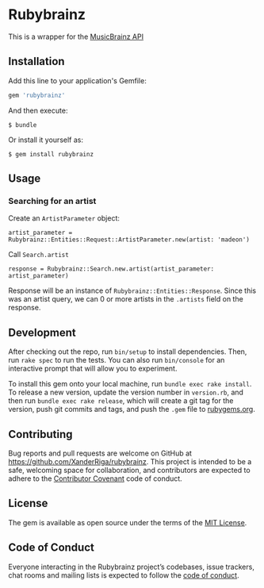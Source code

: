 # Rubybrainz

This is a wrapper for the [MusicBrainz API](https://musicbrainz.org/doc/MusicBrainz_API)

## Installation

Add this line to your application's Gemfile:

```ruby
gem 'rubybrainz'
```

And then execute:

    $ bundle

Or install it yourself as:

    $ gem install rubybrainz

## Usage
### Searching for an artist
Create an `ArtistParameter` object:

```
artist_parameter = Rubybrainz::Entities::Request::ArtistParameter.new(artist: 'madeon')
```

Call `Search.artist`

```
response = Rubybrainz::Search.new.artist(artist_parameter: artist_parameter)
```

Response will be an instance of `Rubybrainz::Entities::Response`. Since this was an artist query, 
we can 0 or more artists in the `.artists` field on the response.


## Development

After checking out the repo, run `bin/setup` to install dependencies. Then, run `rake spec` to run the tests. You can also run `bin/console` for an interactive prompt that will allow you to experiment.

To install this gem onto your local machine, run `bundle exec rake install`. To release a new version, update the version number in `version.rb`, and then run `bundle exec rake release`, which will create a git tag for the version, push git commits and tags, and push the `.gem` file to [rubygems.org](https://rubygems.org).

## Contributing

Bug reports and pull requests are welcome on GitHub at https://github.com/XanderRiga/rubybrainz. This project is intended to be a safe, welcoming space for collaboration, and contributors are expected to adhere to the [Contributor Covenant](http://contributor-covenant.org) code of conduct.

## License

The gem is available as open source under the terms of the [MIT License](https://opensource.org/licenses/MIT).

## Code of Conduct

Everyone interacting in the Rubybrainz project’s codebases, issue trackers, chat rooms and mailing lists is expected to follow the [code of conduct](https://github.com/[USERNAME]/rubybrainz/blob/master/CODE_OF_CONDUCT.md).
